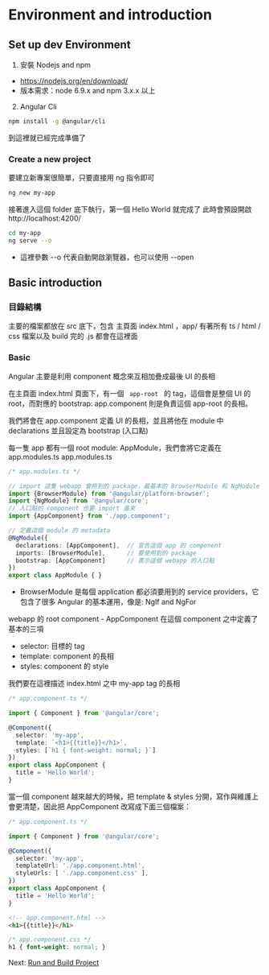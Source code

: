 # Environment and introduction

## Set up dev Environment

1. 安裝 Nodejs and npm

* https://nodejs.org/en/download/
* 版本需求：node 6.9.x and npm 3.x.x 以上

2. Angular Cli

```sh
npm install -g @angular/cli
```

到這裡就已經完成準備了

### Create a new project

要建立新專案很簡單，只要直接用 ng 指令即可

```sh
ng new my-app
```

接著進入這個 folder 底下執行，第一個 Hello World 就完成了
此時會預設開啟 http://localhost:4200/

```sh
cd my-app
ng serve --o
```

* 這裡參數 --o 代表自動開啟瀏覽器，也可以使用 --open



## Basic introduction

### 目錄結構

主要的檔案都放在 src 底下，包含 主頁面 index.html ，app/ 有著所有 ts / html / css 檔案以及 build 完的 .js 都會在這裡面


### Basic

Angular 主要是利用 component 概念來互相加疊成最後 UI 的長相

在主頁面 index.html 頁面下，有一個 <code> app-root </code> 的 tag，這個會是整個 UI 的 root，而對應的 bootstrap: app.component 則是負責這個 app-root 的長相。

我們將會在 app.component 定義 UI 的長相，並且將他在 module 中 declarations 並且設定為 bootstrap (入口點)

每一隻 app 都有一個 root module: AppModule，我們會將它定義在 app.modules.ts
app.modules.ts

```ts
/* app.modules.ts */

// import 這隻 webapp 會用到的 package，最基本的 BrowserModule 和 NgModule
import {BrowserModule} from '@angular/platform-browser';
import {NgModule} from '@angular/core';
// 入口點的 component 也要 import 進來
import {AppComponent} from './app.component';

// 定義這個 module 的 metadata
@NgModule({
  declarations: [AppComponent],  // 宣告這個 app 的 component
  imports: [BrowserModule],      // 要使用到的 package
  bootstrap: [AppComponent]      // 表示這個 webapp 的入口點
})
export class AppModule { }
```

* BrowserModule 是每個 application 都必須要用到的 service providers，它包含了很多 Angular 的基本運用，像是: NgIf and NgFor

webapp 的 root component - AppComponent
在這個 component 之中定義了基本的三項

* selector: 目標的 tag
* template: component 的長相
* styles: component 的 style

我們要在這裡描述 index.html 之中 my-app tag 的長相

```ts
/* app.component.ts */

import { Component } from '@angular/core';

@Component({
  selector: 'my-app',
  template: `<h1>{{title}}</h1>`,
  styles: [`h1 { font-weight: normal; }`]
})
export class AppComponent {
  title = 'Hello World';
}
```

當一個 component 越來越大的時候，把 template & styles 分開，寫作與維護上會更清楚，因此把 AppComponent 改寫成下面三個檔案：

```ts
/* app.component.ts */

import { Component } from '@angular/core';

@Component({
  selector: 'my-app',
  templateUrl: './app.component.html',
  styleUrls: [ './app.component.css' ],
})
export class AppComponent {
  title = 'Hello World';
}
```

```html
<!-- app.component.html -->
<h1>{{title}}</h1>
```

```css
/* app.component.css */ 
h1 { font-weight: normal; }
```

Next:  [Run and Build Project]

[Run and Build Project]: <https://github.com/sean1093/angular-starter/blob/master/02.run-and-build-project.md>